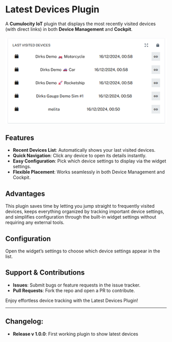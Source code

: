 # Latest Devices Plugin

A **Cumulocity IoT** plugin that displays the most recently visited devices (with direct links) in both **Device Management** and **Cockpit**.

![Widget Plugin Screenshot](src/assets/widget-plugin-pr.png)

## Features

- **Recent Devices List**: Automatically shows your last visited devices.
- **Quick Navigation**: Click any device to open its details instantly.
- **Easy Configuration**: Pick which device settings to display via the widget settings.
- **Flexible Placement**: Works seamlessly in both Device Management and Cockpit.

## Advantages

This plugin saves time by letting you jump straight to frequently visited devices, keeps everything organized by tracking important device settings, and simplifies configuration through the built-in widget settings without requiring any external tools.

## Configuration

Open the widget’s settings to choose which device settings appear in the list.

## Support & Contributions

- **Issues**: Submit bugs or feature requests in the issue tracker.
- **Pull Requests**: Fork the repo and open a PR to contribute.


Enjoy effortless device tracking with the Latest Devices Plugin!

---

## Changelog:

- **Release v 1.0.0**: First working plugin to show latest devices
